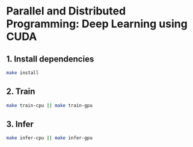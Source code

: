 # Parallel and Distributed Programming: Deep Learning using CUDA

## 1. Install dependencies
```bash
make install
```

## 2. Train
```bash
make train-cpu || make train-gpu
```

## 3. Infer
```bash
make infer-cpu || make infer-gpu
```
